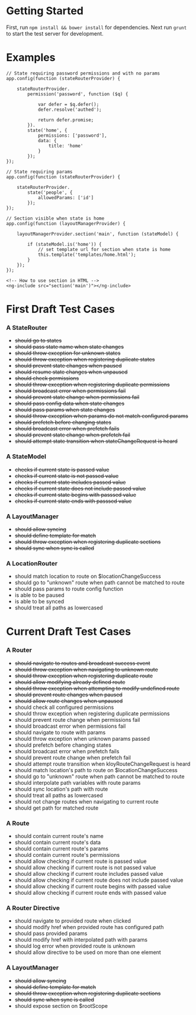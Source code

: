 # Getting Started

First, run `npm install && bower install` for dependencies. Next run `grunt` to start the test server for development.

# Examples

	// State requiring password permissions and with no params
	app.config(function (stateRouterProvider) {

		stateRouterProvider.
			permission('password', function ($q) {

				var defer = $q.defer();
				defer.resolve('authed');

				return defer.promise;
			}).
			state('home', {
				permissions: ['password'],
				data: {
					title: 'home'
				}
			});
	});

	// State requiring params
	app.config(function (stateRouterProvider) {

		stateRouterProvider.
			state('people', {
				allowedParams: ['id']
			});
	});

	// Section visible when state is home
	app.config(function (layoutManagerProvider) {

		layoutManagerProvider.section('main', function (stateModel) {

			if (stateModel.is('home')) {
				// set template url for section when state is home
				this.template('templates/home.html');
			}
		});
	});

	<!-- How to use section in HTML -->
	<ng-include src="section('main')"></ng-include>


# First Draft Test Cases

### A StateRouter
* <s>should go to states</s>
* <s>should pass state name when state changes</s>
* <s>should throw exception for unknown states</s>
* <s>should throw exception when registering duplicate states</s>
* <s>should prevent state changes when paused</s>
* <s>should resume state changes when unpaused</s>
* <s>should check permissions</s>
* <s>should throw exception when registering duplicate permissions</s>
* <s>should broadcast error when permissions fail</s>
* <s>should prevent state change when permissions fail</s>
* <s>should pass config data when state changes</s>
* <s>should pass params when state changes</s>
* <s>should throw exception when params do not match configured params</s>
* <s>should prefetch before changing states</s>
* <s>should broadcast error when prefetch fails</s>
* <s>should prevent state change when prefetch fail</s>
* <s>should attempt state transition when stateChangeRequest is heard</s>

### A StateModel
* <s>checks if current state is passed value</s>
* <s>checks if current state is not passed value</s>
* <s>checks if current state includes passed value</s>
* <s>checks if current state does not include passed value</s>
* <s>checks if current state begins with passsed value</s>
* <s>checks if current state ends with passsed value</s>

### A LayoutManager
* <s>should allow syncing</s>
* <s>should define template for match</s>
* <s>should throw exception when registering duplicate sections</s>
* <s>should sync when sync is called</s>

### A LocationRouter
* should match location to route on $locationChangeSuccess
* should go to "unknown" route when path cannot be matched to route
* should pass params to route config function
* is able to be paused
* is able to be synced
* should treat all paths as lowercased

# Current Draft Test Cases

### A Router
* <s>should navigate to routes and broadcast success event</s>
* <s>should throw exception when navigating to unknown route</s>
* <s>should throw exception when registering duplicate route</s>
* <s>should allow modifying already defined route</s>
* <s>should throw exception when attempting to modify undefined route</s>
* <s>should prevent route changes when paused</s>
* <s>should allow route changes when unpaused</s>
* should check all configured permissions
* should throw exception when registering duplicate permissions
* should prevent route change when permissions fail
* should broadcast error when permissions fail
* should navigate to route with params
* should throw exception when unknown params passed
* should prefetch before changing states
* should broadcast error when prefetch fails
* should prevent route change when prefetch fail
* should attempt route transition when kloyRouteChangeRequest is heard
* should match location's path to route on $locationChangeSuccess
* should go to "unknown" route when path cannot be matched to route
* should interpolate path variables with route params
* should sync location's path with route
* should treat all paths as lowercased
* should not change routes when navigating to current route
* should get path for matched route

### A Route
* should contain current route's name
* should contain current route's data
* should contain current route's params
* should contain current route's permissions
* should allow checking if current route is passed value
* should allow checking if current route is not passed value
* should allow checking if current route includes passed value
* should allow checking if current route does not include passed value
* should allow checking if current route begins with passed value
* should allow checking if current route ends with passed value

### A Router Directive
* should navigate to provided route when clicked
* should modify href when provided route has configured path
* should pass provided params
* should modify href with interpolated path with params
* should log error when provided route is unknown
* should allow directive to be used on more than one element

### A LayoutManager
* <s>should allow syncing</s>
* <s>should define template for match</s>
* <s>should throw exception when registering duplicate sections</s>
* <s>should sync when sync is called</s>
* should expose section on $rootScope
